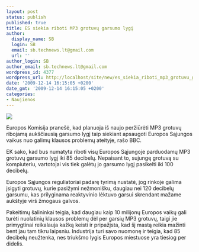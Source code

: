 ```yaml
---
layout: post
status: publish
published: true
title: ES siekia riboti MP3 grotuvų garsumo lygį
author:
  display_name: SB
  login: SB
  email: sb.technews.lt@gmail.com
  url: ''
author_login: SB
author_email: sb.technews.lt@gmail.com
wordpress_id: 4377
wordpress_url: http://localhost/site/new/es_siekia_riboti_mp3_grotuvu_garsumo_lygi/
date: '2009-12-14 16:15:05 +0200'
date_gmt: '2009-12-14 16:15:05 +0200'
categories:
- Naujienos
---
```

<div class="imgright"><img src="http://t2.gstatic.com/images?q=tbn:yhiq7x5gp17YyM:http://www.kpao.org/blog/2009/03/10/girl-with-headphones.jpg"  /></div>
<p>Europos Komisija pranešė, kad planuoja iš naujo peržiūrėti MP3 grotuvų ribojamą aukščiausią garsumo lygį taip siekiant apsaugoti Europos Sąjungos vaikus nuo galimų klausos problemų ateityje, rašo BBC.</p>
<p>EK sako, kad bus numatyta riboti visų Europos Sąjungoje parduodamų MP3 grotuvų garsumo lygį iki 85 decibelų. Nepaisant to, sujungę grotuvą su kompiuteriu, vartotojai vis tiek galėtų jo garsumo lygį pasikelti iki 100 decibelų.</p>
<p>Europos Sąjungos reguliatoriai padarę tyrimą nustatė, jog rinkoje galima įsigyti grotuvų, kurie pasižymi nežmonišku, daugiau nei 120 decibelų garsumu, kas prilyginama reaktyvinio lėktuvo garsui skrendant mažame aukštyje virš žmogaus galvos.</p>
<p>Pakeitimų šalininkai teigia, kad daugiau kaip 10 milijonų Europos vaikų gali turėti nuolatinių klausos problemų dėl per garsių MP3 grotuvų, taigi jie primygtinai reikalauja kažką keisti ir pripažįsta, kad šį mastą reikia mažinti bent jau tam tikru laipsniu. Industrija turi savo nuomonę ir teigia, kad 85 decibelų neužtenka, nes triukšmo lygis Europos miestuose yra tiesiog per didelis.<br /></p>
